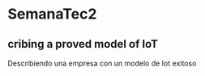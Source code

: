 # SemanaTec2
<div>
  <h2>cribing a proved model of IoT</h2
</div>

Describiendo una empresa con un modelo de Iot exitoso


